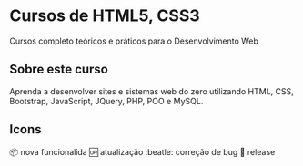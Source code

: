 # Cursos de HTML5, CSS3
Cursos completo teóricos e práticos para o Desenvolvimento Web

## Sobre este curso
Aprenda a desenvolver sites e sistemas web do zero utilizando HTML, CSS, Bootstrap, JavaScript, JQuery, PHP, POO e MySQL.

## Icons
:package: nova funcionalida
:up: atualização
:beatle: correção de bug
:checkered_flag: release
